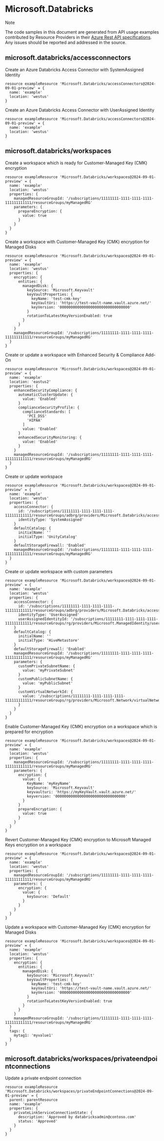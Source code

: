 # Microsoft.Databricks
  
> [!NOTE]
> The code samples in this document are generated from API usage examples contributed by Resource Providers in their [Azure Rest API specifications](https://github.com/Azure/azure-rest-api-specs). Any issues should be reported and addressed in the source.


## microsoft.databricks/accessconnectors

Create an Azure Databricks Access Connector with SystemAssigned Identity
```bicep
resource exampleResource 'Microsoft.Databricks/accessConnectors@2024-09-01-preview' = {
  name: 'example'
  location: 'westus'
}
```

Create an Azure Databricks Access Connector with UserAssigned Identity
```bicep
resource exampleResource 'Microsoft.Databricks/accessConnectors@2024-09-01-preview' = {
  name: 'example'
  location: 'westus'
}
```

## microsoft.databricks/workspaces

Create a workspace which is ready for Customer-Managed Key (CMK) encryption
```bicep
resource exampleResource 'Microsoft.Databricks/workspaces@2024-09-01-preview' = {
  name: 'example'
  location: 'westus'
  properties: {
    managedResourceGroupId: '/subscriptions/11111111-1111-1111-1111-111111111111/resourceGroups/myManagedRG'
    parameters: {
      prepareEncryption: {
        value: true
      }
    }
  }
}
```

Create a workspace with Customer-Managed Key (CMK) encryption for Managed Disks
```bicep
resource exampleResource 'Microsoft.Databricks/workspaces@2024-09-01-preview' = {
  name: 'example'
  location: 'westus'
  properties: {
    encryption: {
      entities: {
        managedDisk: {
          keySource: 'Microsoft.Keyvault'
          keyVaultProperties: {
            keyName: 'test-cmk-key'
            keyVaultUri: 'https://test-vault-name.vault.azure.net/'
            keyVersion: '00000000000000000000000000000000'
          }
          rotationToLatestKeyVersionEnabled: true
        }
      }
    }
    managedResourceGroupId: '/subscriptions/11111111-1111-1111-1111-111111111111/resourceGroups/myManagedRG'
  }
}
```

Create or update a workspace with Enhanced Security & Compliance Add-On
```bicep
resource exampleResource 'Microsoft.Databricks/workspaces@2024-09-01-preview' = {
  name: 'example'
  location: 'eastus2'
  properties: {
    enhancedSecurityCompliance: {
      automaticClusterUpdate: {
        value: 'Enabled'
      }
      complianceSecurityProfile: {
        complianceStandards: [
          'PCI_DSS'
          'HIPAA'
        ]
        value: 'Enabled'
      }
      enhancedSecurityMonitoring: {
        value: 'Enabled'
      }
    }
    managedResourceGroupId: '/subscriptions/11111111-1111-1111-1111-111111111111/resourceGroups/myManagedRG'
  }
}
```

Create or update workspace
```bicep
resource exampleResource 'Microsoft.Databricks/workspaces@2024-09-01-preview' = {
  name: 'example'
  location: 'westus'
  properties: {
    accessConnector: {
      id: '/subscriptions/11111111-1111-1111-1111-111111111111/resourceGroups/adbrg/providers/Microsoft.Databricks/accessConnectors/myAccessConnector'
      identityType: 'SystemAssigned'
    }
    defaultCatalog: {
      initialName: ''
      initialType: 'UnityCatalog'
    }
    defaultStorageFirewall: 'Enabled'
    managedResourceGroupId: '/subscriptions/11111111-1111-1111-1111-111111111111/resourceGroups/myManagedRG'
  }
}
```

Create or update workspace with custom parameters
```bicep
resource exampleResource 'Microsoft.Databricks/workspaces@2024-09-01-preview' = {
  name: 'example'
  location: 'westus'
  properties: {
    accessConnector: {
      id: '/subscriptions/11111111-1111-1111-1111-111111111111/resourceGroups/adbrg/providers/Microsoft.Databricks/accessConnectors/myAccessConnector'
      identityType: 'UserAssigned'
      userAssignedIdentityId: '/subscriptions/11111111-1111-1111-1111-111111111111/resourceGroups/rg/providers/Microsoft.ManagedIdentity/userAssignedIdentities/myIdentity'
    }
    defaultCatalog: {
      initialName: ''
      initialType: 'HiveMetastore'
    }
    defaultStorageFirewall: 'Enabled'
    managedResourceGroupId: '/subscriptions/11111111-1111-1111-1111-111111111111/resourceGroups/myManagedRG'
    parameters: {
      customPrivateSubnetName: {
        value: 'myPrivateSubnet'
      }
      customPublicSubnetName: {
        value: 'myPublicSubnet'
      }
      customVirtualNetworkId: {
        value: '/subscriptions/11111111-1111-1111-1111-111111111111/resourceGroups/rg/providers/Microsoft.Network/virtualNetworks/myNetwork'
      }
    }
  }
}
```

Enable Customer-Managed Key (CMK) encryption on a workspace which is prepared for encryption
```bicep
resource exampleResource 'Microsoft.Databricks/workspaces@2024-09-01-preview' = {
  name: 'example'
  location: 'westus'
  properties: {
    managedResourceGroupId: '/subscriptions/11111111-1111-1111-1111-111111111111/resourceGroups/myManagedRG'
    parameters: {
      encryption: {
        value: {
          KeyName: 'myKeyName'
          keySource: 'Microsoft.Keyvault'
          keyvaulturi: 'https://myKeyVault.vault.azure.net/'
          keyversion: '00000000000000000000000000000000'
        }
      }
      prepareEncryption: {
        value: true
      }
    }
  }
}
```

Revert Customer-Managed Key (CMK) encryption to Microsoft Managed Keys encryption on a workspace
```bicep
resource exampleResource 'Microsoft.Databricks/workspaces@2024-09-01-preview' = {
  name: 'example'
  location: 'westus'
  properties: {
    managedResourceGroupId: '/subscriptions/11111111-1111-1111-1111-111111111111/resourceGroups/myManagedRG'
    parameters: {
      encryption: {
        value: {
          keySource: 'Default'
        }
      }
    }
  }
}
```

Update a workspace with Customer-Managed Key (CMK) encryption for Managed Disks
```bicep
resource exampleResource 'Microsoft.Databricks/workspaces@2024-09-01-preview' = {
  name: 'example'
  location: 'westus'
  properties: {
    encryption: {
      entities: {
        managedDisk: {
          keySource: 'Microsoft.Keyvault'
          keyVaultProperties: {
            keyName: 'test-cmk-key'
            keyVaultUri: 'https://test-vault-name.vault.azure.net/'
            keyVersion: '00000000000000000000000000000000'
          }
          rotationToLatestKeyVersionEnabled: true
        }
      }
    }
    managedResourceGroupId: '/subscriptions/11111111-1111-1111-1111-111111111111/resourceGroups/myManagedRG'
  }
  tags: {
    mytag1: 'myvalue1'
  }
}
```

## microsoft.databricks/workspaces/privateendpointconnections

Update a private endpoint connection
```bicep
resource exampleResource 'Microsoft.Databricks/workspaces/privateEndpointConnections@2024-09-01-preview' = {
  parent: parentResource 
  name: 'example'
  properties: {
    privateLinkServiceConnectionState: {
      description: 'Approved by databricksadmin@contoso.com'
      status: 'Approved'
    }
  }
}
```

